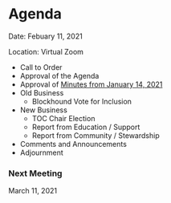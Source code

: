# Agenda

Date: Febuary 11, 2021

Location: Virtual Zoom

 - Call to Order
 - Approval of the Agenda
 - Approval of [Minutes from January 14, 2021](https://github.com/reactivefoundation/toc/blob/master/meetings/2021-01-14/minutes.md)
 - Old Business
   - Blockhound Vote for Inclusion
 - New Business
   - TOC Chair Election
   - Report from Education / Support
   - Report from Community / Stewardship
 - Comments and Announcements
 - Adjournment

### Next Meeting 
March 11, 2021
